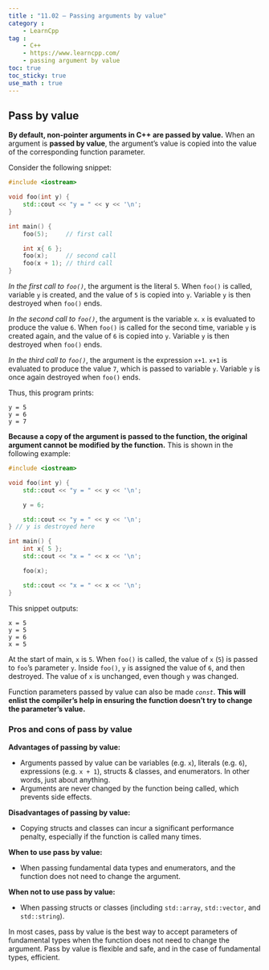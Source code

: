 ```yaml
---
title : "11.02 — Passing arguments by value"
category :
    - LearnCpp
tag : 
    - C++
    - https://www.learncpp.com/
    - passing argument by value
toc: true  
toc_sticky: true 
use_math : true
---
```



## Pass by value

**By default, non-pointer arguments in C++ are passed by value.** When an argument is **passed by value**, the argument’s value is copied into the value of the corresponding function parameter.

Consider the following snippet:

```c++
#include <iostream>

void foo(int y) {
    std::cout << "y = " << y << '\n';
}

int main() {
    foo(5);     // first call

    int x{ 6 };
    foo(x);     // second call
    foo(x + 1); // third call
}
```

*In the first call to `foo()`*, the argument is the literal `5`. When `foo()` is called, variable `y` is created, and the value of `5` is copied into `y`. Variable `y` is then destroyed when `foo()` ends.

*In the second call to `foo()`*, the argument is the variable `x`. `x` is evaluated to produce the value `6`. When `foo()` is called for the second time, variable `y` is created again, and the value of `6` is copied into `y`. Variable `y` is then destroyed when `foo()` ends.

*In the third call to `foo()`*, the argument is the expression `x+1`. `x+1` is evaluated to produce the value `7`, which is passed to variable `y`. Variable `y` is once again destroyed when `foo()` ends.

Thus, this program prints:

```
y = 5
y = 6
y = 7
```

**Because a copy of the argument is passed to the function, the original argument cannot be modified by the function.** This is shown in the following example:

```c++
#include <iostream>

void foo(int y) {
    std::cout << "y = " << y << '\n';

    y = 6;

    std::cout << "y = " << y << '\n';
} // y is destroyed here

int main() {
    int x{ 5 };
    std::cout << "x = " << x << '\n';

    foo(x);

    std::cout << "x = " << x << '\n';
}
```

This snippet outputs:

```
x = 5
y = 5
y = 6
x = 5
```

At the start of main, `x` is `5`. When `foo()` is called, the value of `x` (`5`) is passed to `foo`’s parameter `y`. Inside `foo()`, `y` is assigned the value of `6`, and then destroyed. The value of `x` is unchanged, even though `y` was changed.

Function parameters passed by value can also be made *`const`*. **This will enlist the compiler’s help in ensuring the function doesn’t try to change the parameter’s value.**


### Pros and cons of pass by value

**Advantages of passing by value:**

- Arguments passed by value can be variables (e.g. `x`), literals (e.g. `6`), expressions (e.g. `x + 1`), structs & classes, and enumerators. In other words, just about anything.
- Arguments are never changed by the function being called, which prevents side effects.

**Disadvantages of passing by value:**

- Copying structs and classes can incur a significant performance penalty, especially if the function is called many times.

**When to use pass by value:**

- When passing fundamental data types and enumerators, and the function does not need to change the argument.

**When not to use pass by value:**

- When passing structs or classes (including `std::array`, `std::vector`, and `std::string`).

In most cases, pass by value is the best way to accept parameters of fundamental types when the function does not need to change the argument. Pass by value is flexible and safe, and in the case of fundamental types, efficient.
